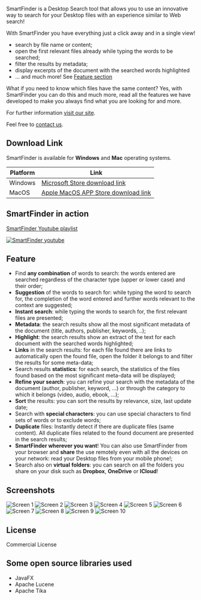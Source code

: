 SmartFinder is a Desktop Search tool that allows you to use an innovative way to search for your Desktop files with an experience similar to Web search!

With SmartFinder you have everything just a click away and in a single view!
* search by file name or content;
* open the first relevant files already while typing the words to be searched;
* filter the results by metadata;
* display excerpts of the document with the searched words highlighted
* ... and much more! See [Feature section](#feature)

What if you need to know which files have the same content? Yes, with SmartFinder you can do this and much more, read all the features we have developed to make you always find what you are looking for and more.

For further information [visit our site](https://serendigity.it/products/smartfinder/).

Feel free to [contact us](https://serendigity.it/#contatti).
## Download Link

SmartFinder is available for **Windows** and **Mac** operating systems.

| Platform | Link|
|----------| ---------------------|
| Windows  | [Microsoft Store download link](https://www.microsoft.com/store/apps/9PD0BCV3WKD1) |
| MacOS    | [Apple MacOS APP Store download link](https://apps.apple.com/us/app/smartfinder/id1624772158) |

## SmartFinder in action
[SmartFinder Youtube playlist](https://www.youtube.com/playlist?list=PLG6jFnBRDFm8aOs9EZrsJ_490X1nWvsH2)

[![SmartFinder youtube](smartfinder-youtube.jpg)](https://www.youtube.com/playlist?list=PLG6jFnBRDFm8aOs9EZrsJ_490X1nWvsH2)

## Feature

* Find **any combination** of words to search: the words entered are searched regardless of the character type (upper or lower case) and their order;
* **Suggestion** of the words to search for: while typing the word to search for, the completion of the word entered and further words relevant to the context are suggested;
* **Instant search**: while typing the words to search for, the first relevant files are presented;
* **Metadata**: the search results show all the most significant metadata of the document (title, authors, publisher, keywords, ..);
* **Highlight**: the search results show an extract of the text for each document with the searched words highlighted;
* **Links** in the search results: for each file found there are links to automatically open the found file, open the folder it belongs to and filter the results for some meta-data;
* Search results **statistics**: for each search, the statistics of the files found based on the most significant meta-data will be displayed;
* **Refine your search**: you can refine your search with the metadata of the document (author, publisher, keyword, ...) or through the category to which it belongs (video, audio, ebook, ...);
* **Sort** the results: you can sort the results by relevance, size, last update date;
* Search with **special characters**: you can use special characters to find sets of words or to exclude words;
* **Duplicate** files: Instantly detect if there are duplicate files (same content). All duplicate files related to the found document are presented in the search results;
* **SmartFinder wherever you want**! You can also use SmartFinder from your browser and **share** the use remotely even with all the devices on your network: read your Desktop files from your mobile phone!;
* Search also on **virtual** **folders**: you can search on all the folders you share on your disk such as **Dropbox**, **OneDrive** or **ICloud**!

## Screenshots

![Screen 1](screen-shot-1.jpg)
![Screen 2](screen-shot-2.jpg)
![Screen 3](screen-shot-3.jpg)
![Screen 4](screen-shot-4.jpg)
![Screen 5](screen-shot-5.jpg)
![Screen 6](screen-shot-6.jpg)
![Screen 7](screen-shot-7.jpg)
![Screen 8](screen-shot-8.jpg)
![Screen 9](screen-shot-9.jpg)
![Screen 10](screen-shot-10.jpg)


## License

Commercial License

## Some open source libraries used
* JavaFX
* Apache Lucene
* Apache Tika
